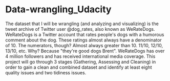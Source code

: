 # Data-wrangling_Udacity
The dataset that I will be wrangling (and analyzing and visualizing) is the tweet archive of Twitter user @dog_rates, also known as WeRateDogs. WeRateDogs is a Twitter account that rates people's dogs with a humorous comment about the dog. These ratings almost always have a denominator of 10. The numerators, though? Almost always greater than 10. 11/10, 12/10, 13/10, etc. Why? Because "they're good dogs Brent".  WeRateDogs has over 4 million followers and has received international media coverage. This project will go through 3 stages (Gathering, Assessing and Cleaning) in order to gain a clean and combined dataset and identify at least eight quality issues and two tidiness issues.
